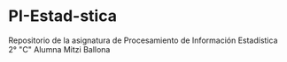 # PI-Estad-stica
Repositorio de la asignatura de Procesamiento de Información Estadística 2° "C" Alumna Mitzi Ballona 
